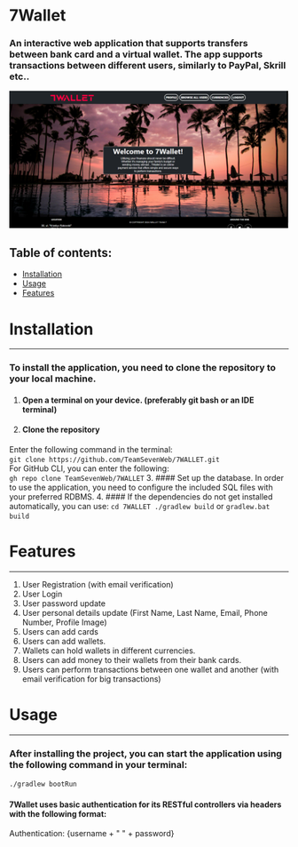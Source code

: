 # 7Wallet

### An interactive web application that supports transfers between bank card  and a virtual wallet. The app supports transactions between different users, similarly to PayPal, Skrill etc.. 

![img.png](img.png)

## Table of contents:
- [Installation](#installation)
- [Usage](#usage)
- [Features](#features)

# Installation
***
### To install the application, you need to clone the repository to your local machine. 
1. #### Open a terminal on your device. (preferably git bash or an IDE terminal)
2. #### Clone the repository
Enter the following command in the terminal:\
``git clone https://github.com/TeamSevenWeb/7WALLET.git`` \
For GitHub CLI, you can enter the following:\
``gh repo clone TeamSevenWeb/7WALLET``
3. ####  Set up the database. 
In order to use the application, you need to configure the included SQL files with your preferred RDBMS.
4. #### If the dependencies do not get installed automatically, you can use:
``cd 7WALLET ./gradlew build`` or ``gradlew.bat build``


# Features
***
1. User Registration (with email verification)
2. User Login 
3. User password update
4. User personal details update (First Name, Last Name, Email, Phone Number, Profile Image)
5. Users can add cards
6. Users can add wallets.
7. Wallets can hold wallets in different currencies.
8. Users can add money to their wallets from their bank cards.
9. Users can perform transactions between one wallet and another (with email verification for big transactions)

# Usage
***
###  After installing the project, you can start the application using the following command in your terminal:

```bash
./gradlew bootRun
```

#### 7Wallet uses basic authentication for its RESTful controllers via headers with the following format:
Authentication: {username + " " + password}
